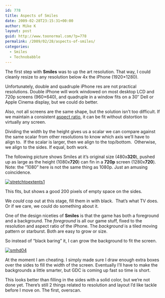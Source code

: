 ```yaml
---
id: 778
title: Aspects of Smiles
date: 2009-02-28T23:15:31+00:00
author: Mike K
layout: post
guid: http://www.toonormal.com/?p=778
permalink: /2009/02/28/aspects-of-smiles/
categories:
  - Smiles
  - Technobabble
---
```

The first step with **Smiles** was to up the art resolution. That way, I could cleanly resize to any resolution below 4x the iPhone (1920&#215;1280).

Unfortunately, double and quadruple iPhone res are not practical resolutions. Double iPhone will work windowed on most desktop LCD and 720p screens (960&#215;640), and quadruple in a window fits on a 30&#8243; Dell or Apple Cinema display, but we could do better.

Also, not all screens are the same shape, but the solution isn&#8217;t too difficult. If we maintain a consistent [aspect ratio](http://en.wikipedia.org/wiki/Aspect_ratio), it can be fit without distortion to virtually any screen.

Dividing the width by the height gives us a scalar we can compare against the same scalar from other resolutions to know which axis we&#8217;ll have to align to.  If the scalar is larger, then we align to the top/bottom.  Otherwise, we align to the sides. If equal, both work.

The following picture shows Smiles at it&#8217;s original size (480x**320**), pushed up as large as the height (1080x**720**) can fin in a **720p** screen (1280x**720**).  Note: the &#8220;1080&#8221; here is not the same thing as 1080p. Just an amusing coincidence.

[<img class="aligncenter size-medium wp-image-834" title="stretchtoextents1" src="/wp-content/uploads/2009/02/stretchtoextents1-450x329.png" alt="stretchtoextents1" width="450" height="329" srcset="/wp-content/uploads/2009/02/stretchtoextents1-450x329.png 450w, /wp-content/uploads/2009/02/stretchtoextents1-1024x750.png 1024w, /wp-content/uploads/2009/02/stretchtoextents1.png 1280w" sizes="(max-width: 450px) 100vw, 450px" />](/wp-content/uploads/2009/02/stretchtoextents1.png)

This fits, but shows a good 200 pixels of empty space on the sides.

We _could_ cop out at this stage, fill them in with black.  That&#8217;s what TV does.  Or if we care, we could do something about it.

One of the design niceties of **Smiles** is that the game has both a foreground and a background. The _foreground_ is all our game stuff, fixed to the resolution and aspect ratio of the iPhone. The _background_ is a tiled moving pattern or starburst. Both are easy to grow or size.

So instead of &#8220;black baring&#8221; it, I can grow the background to fit the screen.

[<img class="aligncenter size-medium wp-image-887" title="smhd04" src="/wp-content/uploads/2009/02/smhd04-450x253.jpg" alt="smhd04" width="450" height="253" srcset="/wp-content/uploads/2009/02/smhd04-450x253.jpg 450w, /wp-content/uploads/2009/02/smhd04-1024x576.jpg 1024w, /wp-content/uploads/2009/02/smhd04.jpg 1280w" sizes="(max-width: 450px) 100vw, 450px" />](/wp-content/uploads/2009/02/smhd04.jpg)

At the moment I am cheating. I simply made sure I draw enough extra boxes over the sides to fill the width of the screen. Eventually I&#8217;ll have to make the backgrounds a little smarter, but GDC is coming up fast so time is short.

This looks better than filling in the sides with a solid color, but we&#8217;re not done yet. There&#8217;s still 2 things related to resolution and layout I&#8217;d like tackle before I move on. The first, overscan.